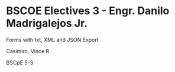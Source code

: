# BSCOE Electives 3 - Engr. Danilo Madrigalejos Jr.

Forms with txt, XML and JSON Export

Casimiro, Vince R.

BSCpE 5-3
